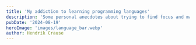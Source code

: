 ```yaml
---
title: 'My addiction to learning programming languages'
description: 'Some personal anecdotes about trying to find focus and mastery, while at the same time exploring new ideas'
pubDate: '2024-08-19'
heroImage: 'images/language_bar.webp'
author: Hendrik Crause
---
```

